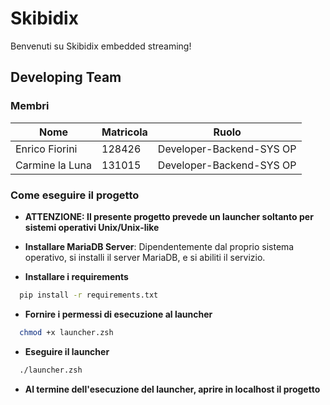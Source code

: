 # Skibidix
Benvenuti su Skibidix embedded streaming!


## Developing Team

### Membri

| Nome | Matricola | Ruolo |
| ------ | ------ | ------ |
| Enrico Fiorini | 128426 | Developer-Backend-SYS OP |
| Carmine la Luna | 131015 | Developer-Backend-SYS OP |


### Come eseguire il progetto

- **ATTENZIONE: Il presente progetto prevede un launcher soltanto per sistemi operativi Unix/Unix-like**

- **Installare MariaDB Server**: Dipendentemente dal proprio sistema operativo, si installi il server MariaDB, e si abiliti il servizio.

- **Installare i requirements**

```bash
  pip install -r requirements.txt
```
- **Fornire i permessi di esecuzione al launcher**

```bash
  chmod +x launcher.zsh
```

- **Eseguire il launcher**

```bash
  ./launcher.zsh
```

- **Al termine dell'esecuzione del launcher, aprire in localhost il progetto**

